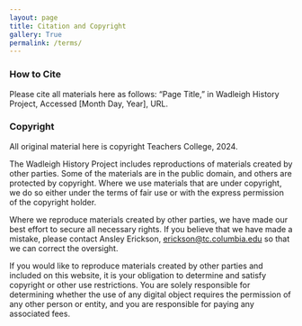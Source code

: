 ```yaml
---
layout: page
title: Citation and Copyright
gallery: True
permalink: /terms/
---
```


### How to Cite 

Please cite all materials here as follows: 
“Page Title,” in Wadleigh History Project, Accessed [Month Day, Year], URL. 

### Copyright 

All original material here is copyright Teachers College, 2024. 

The Wadleigh History Project includes reproductions of materials created by other parties. Some of the materials are in the public domain, and others are protected by copyright. Where we use materials that are under copyright, we do so either under the terms of fair use or with the express permission of the copyright holder.

Where we reproduce materials created by other parties, we have made our best effort to secure all necessary rights. If you believe that we have made a mistake, please contact Ansley Erickson, erickson@tc.columbia.edu so that we can correct the oversight.

If you would like to reproduce materials created by other parties and included on this website, it is your obligation to determine and satisfy copyright or other use restrictions. You are solely responsible for determining whether the use of any digital object requires the permission of any other person or entity, and you are responsible for paying any associated fees.




